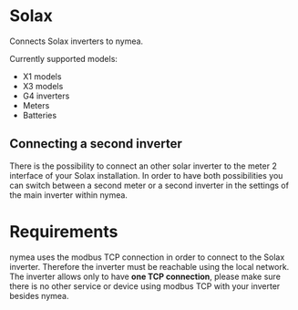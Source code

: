 # Solax

Connects Solax inverters to nymea.

Currently supported models:

* X1 models
* X3 models
* G4 inverters
* Meters
* Batteries

## Connecting a second inverter

There is the possibility to connect an other solar inverter to the meter 2 interface of your Solax installation. In order to have both possibilities you can switch between a second meter or a second inverter in the settings of the main inverter within nymea.

# Requirements

nymea uses the modbus TCP connection in order to connect to the Solax inverter. Therefore the inverter must be reachable using the local network. The inverter allows only to have **one TCP connection**, please make sure there is no other service or device using modbus TCP with your inverter besides nymea.